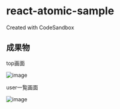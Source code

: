 # react-atomic-sample
Created with CodeSandbox

## 成果物

top画面

![image](https://user-images.githubusercontent.com/40556969/148172928-4393aaf9-d3b1-423c-bb1f-3f1b35ba801a.png)


user一覧画面

![image](https://user-images.githubusercontent.com/40556969/148172962-5b0b8ef0-9989-4576-b014-e499d261746e.png)
